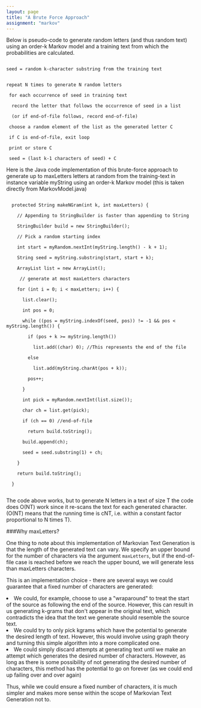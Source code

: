 ```yaml
---
layout: page
title: "A Brute Force Approach"
assignment: "markov"
---
```


Below is pseudo-code to generate random letters (and thus random text) using an order-k Markov model and a training text from which the probabilities are calculated. 

<code>
seed = random k-character substring from the training text<br> <br>
repeat N times to generate N random letters<br> 
&nbsp;for each occurrence of seed in training text<br> 
&nbsp;&nbsp;record the letter that follows the occurrence of seed in a list <br>
&nbsp;&nbsp;(or if end-of-file follows, record end-of-file)<br> 
&nbsp;choose a random element of the list as the generated letter C<br>
&nbsp;if C is end-of-file, exit loop<br> 
&nbsp;print or store C<br> 
&nbsp;seed = (last k-1 characters of seed) + C</code>

Here is the Java code implementation of this brute-force approach to generate up to maxLetters letters at random from the training-text in instance variable myString using an order-k Markov model (this is taken directly from MarkovModel.java)

<code>
&nbsp;&nbsp;protected String makeNGram(int k, int maxLetters) {<br>
&nbsp;&nbsp;&nbsp;&nbsp;// Appending to StringBuilder is faster than appending to String<br>
&nbsp;&nbsp;&nbsp;&nbsp;StringBuilder build = new StringBuilder();<br>
&nbsp;&nbsp;&nbsp;&nbsp;// Pick a random starting index<br>
&nbsp;&nbsp;&nbsp;&nbsp;int start = myRandom.nextInt(myString.length() - k + 1);<br>
&nbsp;&nbsp;&nbsp;&nbsp;String seed = myString.substring(start, start + k);<br>
&nbsp;&nbsp;&nbsp;&nbsp;ArrayList<Character> list = new ArrayList<Character>();<br>
&nbsp;&nbsp;&nbsp;&nbsp; // generate at most maxLetters characters<br>
&nbsp;&nbsp;&nbsp;&nbsp;for (int i = 0; i < maxLetters; i++) {<br>
&nbsp;&nbsp;&nbsp;&nbsp;&nbsp;&nbsp;list.clear();<br>
&nbsp;&nbsp;&nbsp;&nbsp;&nbsp;&nbsp;int pos = 0;<br>
&nbsp;&nbsp;&nbsp;&nbsp;&nbsp;&nbsp;while ((pos = myString.indexOf(seed, pos)) != -1 && pos < myString.length()) {<br>
&nbsp;&nbsp;&nbsp;&nbsp;&nbsp;&nbsp;&nbsp;&nbsp;if (pos + k >= myString.length())<br>
&nbsp;&nbsp;&nbsp;&nbsp;&nbsp;&nbsp;&nbsp;&nbsp;&nbsp;&nbsp;list.add((char) 0); //This represents the end of the file<br>
&nbsp;&nbsp;&nbsp;&nbsp;&nbsp;&nbsp;&nbsp;&nbsp;else<br>
&nbsp;&nbsp;&nbsp;&nbsp;&nbsp;&nbsp;&nbsp;&nbsp;&nbsp;&nbsp;list.add(myString.charAt(pos + k));<br>
&nbsp;&nbsp;&nbsp;&nbsp;&nbsp;&nbsp;&nbsp;&nbsp;pos++;<br>
&nbsp;&nbsp;&nbsp;&nbsp;&nbsp;&nbsp;}<br>
&nbsp;&nbsp;&nbsp;&nbsp;&nbsp;&nbsp;int pick = myRandom.nextInt(list.size());<br>
&nbsp;&nbsp;&nbsp;&nbsp;&nbsp;&nbsp;char ch = list.get(pick);<br>
&nbsp;&nbsp;&nbsp;&nbsp;&nbsp;&nbsp;if (ch == 0) //end-of-file<br> 
&nbsp;&nbsp;&nbsp;&nbsp;&nbsp;&nbsp;&nbsp;&nbsp;return build.toString();<br>
&nbsp;&nbsp;&nbsp;&nbsp;&nbsp;&nbsp;build.append(ch);<br>
&nbsp;&nbsp;&nbsp;&nbsp;&nbsp;&nbsp;seed = seed.substring(1) + ch;<br>
&nbsp;&nbsp;&nbsp;&nbsp;}<br>
&nbsp;&nbsp;&nbsp;&nbsp;return build.toString();<br>
&nbsp;&nbsp;}

</code>

The code above works, but to generate N letters in a text of size T the code does O(NT) work since it re-scans the text for each generated character. (O(NT) means that the running time is cNT, i.e. within a constant factor proportional to N times T).

###Why maxLetters?

One thing to note about this implementation of Markovian Text Generation is that the length of the generated text can vary. We specify an upper bound for the number of characters via the argument <code>maxLetters</code>, but if the end-of-file case is reached before we reach the upper bound, we will generate less than maxLetters characters.

This is an implementation choice - there are several ways we could guarantee that a fixed number of characters are generated:

<li>We could, for example, choose to use a "wraparound" to treat the start of the source as following the end of the source. However, this can result in us generating k-grams that don't appear in the original text, which contradicts the idea that the text we generate should resemble the source text. </li>
<li>We could try to only pick kgrams which have the potential to generate the desired length of text. However, this would involve using graph theory and turning this simple algorithm into a more complicated one. </li>
<li>We could simply discard attempts at generating text until we make an attempt which generates the desired number of characters. However, as long as there is some possibility of not generating the desired number of characters, this method has the potential to go on forever (as we could end up failing over and over again)

Thus, while we could ensure a fixed number of characters, it is much simpler and makes more sense within the scope of Markovian Text Generation not to.
